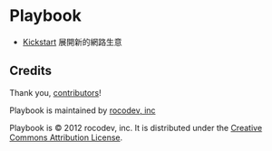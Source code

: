 Playbook
======

* [Kickstart](/rocodev/playbook/blob/master/kickstart) 展開新的網路生意



Credits
-------

Thank you, [contributors](/rocodev/playbook/graphs/contributors)!



Playbook is maintained by [rocodev, inc](http://rocodev.com)


Playbook is © 2012 rocodev, inc. It is distributed under the [Creative Commons
Attribution License](http://creativecommons.org/licenses/by/3.0/).